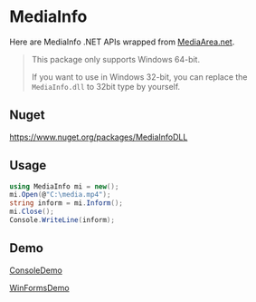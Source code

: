 # MediaInfo

Here are MediaInfo .NET APIs wrapped from [MediaArea.net](https://mediaarea.net/en/MediaInfo/Download/Windows).

> This package only supports Windows 64-bit.
>
> If you want to use in Windows 32-bit, you can replace the `MediaInfo.dll` to 32bit type by yourself.

## Nuget

https://www.nuget.org/packages/MediaInfoDLL

## Usage

```c#
using MediaInfo mi = new();
mi.Open(@"C:\media.mp4");
string inform = mi.Inform();
mi.Close();
Console.WriteLine(inform);
```

## Demo

[ConsoleDemo](https://github.com/lemutec/MediaInfoNet/tree/main/demo/ConsoleDemo)

[WinFormsDemo](https://github.com/lemutec/MediaInfoNet/tree/main/demo/WinFormsDemo)
